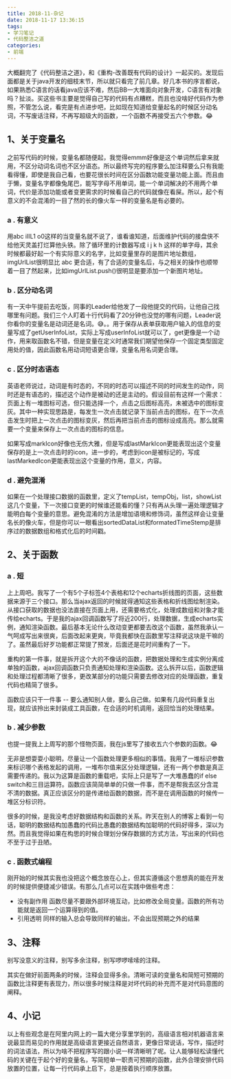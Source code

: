 ```yaml
---
title: 2018-11-杂记
date: 2018-11-17 13:36:15
tags:
- 学习笔记
- 代码整洁之道
categories: 
- 前端
---
```

<!-- more -->
大概翻完了《代码整洁之道》，和《重构-改善既有代码的设计》一起买的。发现后面都是关于java开发的细枝末节，所以就只看完了前几章。好几本书的序言都说，如果熟悉C语言的话看java应该不难，然后BB一大堆面向对象开发，C语言有对象吗？扯淡。买这些书主要是觉得自己写的代码有点糟糕，而且也没啥好代码作为参照，不管怎么说，看完是有点进步吧，比如现在知道给变量起名的时候区分动名词，不写废话注释，不再写超级大的函数，一个函数不再接受五六个参数。😂

## 1、关于变量名

之前写代码的时候，变量名都随便起，我觉得emmm好像是这个单词然后拿来就用，不区分动词名词也不区分语态。所以最终写完的程序要么加注释要么只有我能看得懂，即使是我自己看，也要花很长时间在区分函数功能变量功能上面。而且由于懒，变量名字都像兔尾巴，能写字母不用单词，能一个单词解决的不用两个单词，代价是添加功能或者变更需求的时候看自己的代码就像在看屎。所以，起个有意义的不会混淆的一目了然的长的像火车一样的变量名是有必要的。

### a . 有意义

用abc iIlL1 o0这样的当变量名就不说了，谁看谁知道，后面维护代码的接盘侠不给他天灵盖打烂算他头铁。除了循环里的计数器写成 i j k h 这样的单字母，其余时候都最好起一个有实际意义的名字，比如变量里存的是图片地址数组，imgUrlList很明显比 abc 更合适，有了合适的变量名后，与之相关的操作也顺带着一目了然起来，比如imgUrlList.push()很明显是要添加一个新图片地址。

### b . 区分动名词

有一天中午提前去吃饭，同事的Leader给他发了一段他提交的代码，让他自己找哪里有问题。我们三个人盯着十行代码看了20分钟也没觉的哪有问题，Leader说你看你的变量名是动词还是名词。😅。。用于保存从表单获取用户输入的信息的变量写成了getUserInfoList，实际上写成userInfoList就可以了，get更像是一个动作，用来取函数名不错，但是变量在定义时通常我们期望他保存一个固定类型固定用处的值，因此函数名用动词短语更合理，变量名用名词更合理。 

### c . 区分时态语态

英语老师说过，动词是有时态的，不同的时态可以描述不同的时间发生的动作，同时还是有语态的，描述这个动作是被动的还是主动的。假设目前有这样一个需求：页面上有一堆图标可选，但只能选择一个，点击之后图标高亮，未被选中的图标变灰。其中一种实现思路是，每发生一次点击就记录下当前点击的图标，在下一次点击发生时把上一次点击的图标变灰，然后再把当前点击的图标设成高亮。那么就需要一个变量来保存上一次点击的图标的信息。

如果写成markIcon好像也无伤大雅，但是写成lastMarkIcon更能表现出这个变量保存的是上一次点击时的icon，进一步的，考虑到icon是被标记的，写成lastMarkedIcon更能表现出这个变量的作用，意义，内容。

### d . 避免混淆

如果在一个处理接口数据的函数里，定义了tempList，tempObj，list，showList这几个变量，下一次接口变更的时候谁还能看的懂？只有再从头理一遍处理逻辑才能明白每个变量的意思。避免混淆的方法是增加语境和修饰词，虽然这样会让变量名长的像火车，但是你可以一眼看出sortedDataList和formatedTimeStemp是排序过的数据数组和格式化后的时间戳。

##  2、关于函数

### a . 短

上上周吧。我写了一个有5个子标签4个表格和12个echarts折线图的页面，这些数据来源于三个接口。那么当ajax返回的时候就得通知这些表格和折线图绘制渲染。从接口获取的数据也没法直接在页面上用，还需要格式化，处理成数组和对象才能传给echarts。于是我的ajax回调函数写了将近200行，处理数据，生成echarts实例，通知渲染函数。最后基本无论什么改动变更都要去改这个函数，虽然我承认一气呵成写出来很爽，后面改起来更爽，毕竟我都快在函数里写注释说这块是干嘛的了。虽然最后好歹功能都正常提了预发，后面还是花时间重构了一下。

重构的第一件事，就是拆开这个大的不像话的函数，把数据处理和生成实例分离成单独的函数，ajax回调函数只负责通知处理和渲染函数。这么拆开以后，函数逻辑和处理过程都清晰了很多，更改某部分的功能只需要去修改对应的处理函数，重复代码也精简了很多。

函数应该只干一件事 -- 要么通知别人做，要么自己做。如果有几段代码重复出现，就应该拎出来封装成工具函数，在合适的时机调用，返回恰当的处理结果。

### b . 减少参数

也提一提我上上周写的那个怪物页面，我在js里写了接收五六个参数的函数。😂

无非是想耍耍小聪明，尽量让一个函数处理更多相似的事情。我用了一堆标识参数来标识哪个表格发起的调用，一堆布尔值来区分处理逻辑，还有一两个参数是真正需要传递的。我以为这算是函数的重载吧，实际上只是写了一大堆愚蠢的if else switch和三目运算符。函数应该简简单单的只做一件事，而不是帮我去区分含混不清的数据。真正应该区分的是传递给函数的数据，而不是在调用函数的时候传一堆区分标识符。

很多的时候，是我没考虑好数据结构和函数的关系。昨天在别人的博客上看到一句话，聪明的数据结构加愚蠢的代码比愚蠢的数据结构加聪明的代码好得多，深以为然。而且我觉得如果在构思的时候合理划分保存数据的方式方法，写出来的代码也不至于过于丑陋。

### c . 函数式编程

刚开始的时候其实我也没把这个概念放在心上，但其实遵循这个思想真的能在开发的时候提供便捷减少错误。有那么几点可以在实践中做些考虑：

* 没有副作用 函数尽量不要跟外部环境互动，比如修改全局变量。函数的所有功能就是返回一个运算得到的值。
* 引用透明 同样的输入总会导致同样的输出，不会出现预期之外的结果

## 3、注释

别写没意义的注释，别写多余注释，别写啰啰嗦嗦的注释。

其实在做好前面两条的时候，注释会显得多余。清晰可读的变量名和简短可预期的函数比注释更有表现力，所以很多时候注释是对坏代码的补充而不是对代码意图的阐释。

## 4、小记

以上有些观念是在阿里内网上的一篇大佬分享里学到的，高级语言相对机器语言来说最显而易见的作用就是高级语言更接近自然语言，更像日常说话，写作，描述时的词法语法，所以为啥不把程序写的跟小说一样清晰明了呢。让人能够轻松读懂代码的关键在于起个好的变量名，写简短单一职责可预期的函数，此外合理安排代码放置的位置，让每一行代码承上启下，总是按着执行顺序放置。